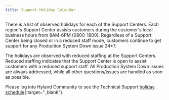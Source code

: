```yaml
---
title: Support Holiday Calendar
---
```


There is a list of observed holidays for each of the Support Centers. Each region's Support Center assists customers during the customer's local business hours from 8AM-6PM (0800-1800). Regardless of a Support Center being closed or in a reduced staff mode, customers continue to get support for any Production System Down issue 24*7.

The holidays are observed with reduced staffing at the Support Centers. Reduced staffing indicates that the Support Center is open to assist customers with a reduced support staff. All Production System Down issues are always addressed, while all other questions/issues are handled as soon as possible.

Please log into Hyland Community to see the Technical Support [holiday schedule](https://community.hyland.com/customer-portal/wiki/hyland-support/holiday-closure-schedule){:target="_blank"}.
